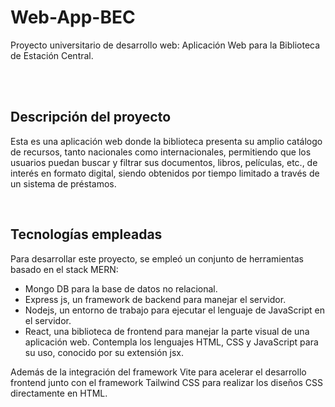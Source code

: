 # Web-App-BEC
Proyecto universitario de desarrollo web: Aplicación Web para la Biblioteca de Estación Central.

<br><br>

## Descripción del proyecto
Esta es una aplicación web donde la biblioteca presenta su amplio catálogo de recursos, tanto nacionales como internacionales, permitiendo que los usuarios puedan buscar y filtrar sus documentos, libros, películas, etc., de interés en formato digital, siendo obtenidos por tiempo limitado a través de un sistema de préstamos.

<br>

## Tecnologías empleadas
Para desarrollar este proyecto, se empleó un conjunto de herramientas basado en el stack MERN: 
* Mongo DB para la base de datos no relacional.
* Express js, un framework de backend para manejar el servidor.
* Nodejs, un entorno de trabajo para ejecutar el lenguaje de JavaScript en el servidor.
* React, una biblioteca de frontend para manejar la parte visual de una aplicación web. Contempla los lenguajes HTML, CSS y JavaScript para su uso, conocido por su extensión jsx.

Además de la integración del framework Vite para acelerar el desarrollo frontend junto con el framework Tailwind CSS para realizar los diseños CSS directamente en HTML.

